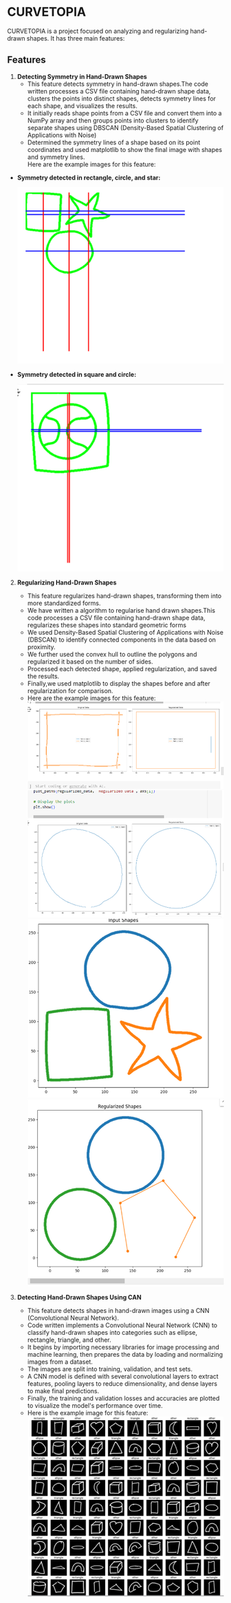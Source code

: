 # CURVETOPIA

CURVETOPIA is a project focused on analyzing and regularizing hand-drawn shapes. It has three main features:

## Features

1. **Detecting Symmetry in Hand-Drawn Shapes**
   - This feature detects symmetry in hand-drawn shapes.The code written processes a CSV file containing hand-drawn shape data, clusters the points into distinct 
     shapes, detects symmetry lines for each shape, and visualizes the results.
   - It initially reads shape points from a CSV file and convert them into a NumPy array and then groups points into clusters to identify separate shapes using 
     DBSCAN (Density-Based Spatial Clustering of Applications with Noise)
   - Determined the symmetry lines of a shape based on its point coordinates and used matplotlib to show the final image with shapes and symmetry lines.  
   Here are the example images for this feature:

- **Symmetry detected in rectangle, circle, and star:**

  ![Symmetry Image 1](symmetry1.png)

- **Symmetry detected in square and circle:**

  ![Symmetry Image 2](symmetry2.png)
     

2. **Regularizing Hand-Drawn Shapes**
   - This feature regularizes hand-drawn shapes, transforming them into more standardized forms.
   - We have written a algorithm to regularise hand drawn shapes.This code processes a CSV file containing hand-drawn shape data, regularizes these shapes into 
     standard geometric forms
   - We used Density-Based Spatial Clustering of Applications with Noise (DBSCAN) to identify connected components in the data based on proximity.
   - We further used the convex hull to outline the polygons and regularized it based on the number of sides.
   - Processed each detected shape, applied regularization, and saved the results.
   - Finally,we used matplotlib to display the shapes before and after regularization for comparison.
   - Here are the example images for this feature:
     ![Regularization Image 1](Regularize1.png)
     ![Regularization Image 2](Regularize2.png)
     ![Regularization Input](RegularizeInput.png)
     ![Regularization Output](RegularizeOutput.png)


3. **Detecting Hand-Drawn Shapes Using CAN**
   - This feature detects shapes in hand-drawn images using a CNN (Convolutional Neural Network).
   - Code written implements a Convolutional Neural Network (CNN) to classify hand-drawn shapes into categories such as ellipse, rectangle, triangle, and other.
   - It begins by importing necessary libraries for image processing and machine learning, then prepares the data by loading and normalizing images from a dataset.
   - The images are split into training, validation, and test sets.
   - A CNN model is defined with several convolutional layers to extract features, pooling layers to reduce dimensionality, and dense layers to make final 
     predictions.
   - Finally, the training and validation losses and accuracies are plotted to visualize the model's performance over time.
   - Here is the example image for this feature:
     ![Shape Detection Image](ShapeDetection.png)
